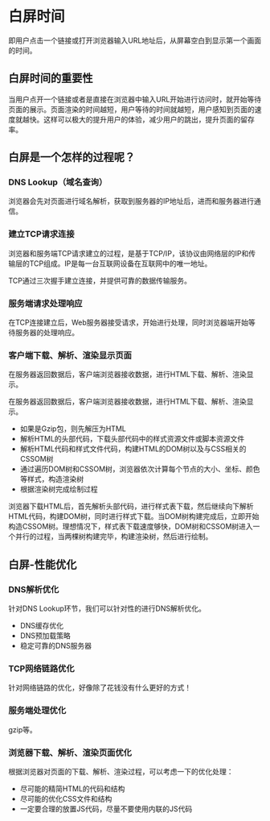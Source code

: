 # 白屏时间

即用户点击一个链接或打开浏览器输入URL地址后，从屏幕空白到显示第一个画面的时间。

## 白屏时间的重要性

当用户点开一个链接或者是直接在浏览器中输入URL开始进行访问时，就开始等待页面的展示。页面渲染的时间越短，用户等待的时间就越短，用户感知到页面的速度就越快。这样可以极大的提升用户的体验，减少用户的跳出，提升页面的留存率。

## 白屏是一个怎样的过程呢？

### DNS Lookup（域名查询）

浏览器会先对页面进行域名解析，获取到服务器的IP地址后，进而和服务器进行通信。

### 建立TCP请求连接

浏览器和服务端TCP请求建立的过程，是基于TCP/IP，该协议由网络层的IP和传输层的TCP组成。IP是每一台互联网设备在互联网中的唯一地址。

TCP通过三次握手建立连接，并提供可靠的数据传输服务。

### 服务端请求处理响应

在TCP连接建立后，Web服务器接受请求，开始进行处理，同时浏览器端开始等待服务器的处理响应。

### 客户端下载、解析、渲染显示页面

在服务器返回数据后，客户端浏览器接收数据，进行HTML下载、解析、渲染显示。

 在服务器返回数据后，客户端浏览器接收数据，进行HTML下载、解析、渲染显示。

- 如果是Gzip包，则先解压为HTML
- 解析HTML的头部代码，下载头部代码中的样式资源文件或脚本资源文件
- 解析HTML代码和样式文件代码，构建HTML的DOM树以及与CSS相关的CSSOM树
- 通过遍历DOM树和CSSOM树，浏览器依次计算每个节点的大小、坐标、颜色等样式，构造渲染树
- 根据渲染树完成绘制过程

浏览器下载HTML后，首先解析头部代码，进行样式表下载，然后继续向下解析HTML代码，构建DOM树，同时进行样式下载。当DOM树构建完成后，立即开始构造CSSOM树。理想情况下，样式表下载速度够快，DOM树和CSSOM树进入一个并行的过程，当两棵树构建完毕，构建渲染树，然后进行绘制。

## 白屏-性能优化

### DNS解析优化

针对DNS Lookup环节，我们可以针对性的进行DNS解析优化。

- DNS缓存优化
- DNS预加载策略
- 稳定可靠的DNS服务器

### TCP网络链路优化

针对网络链路的优化，好像除了花钱没有什么更好的方式！

### 服务端处理优化

gzip等。

### 浏览器下载、解析、渲染页面优化

根据浏览器对页面的下载、解析、渲染过程，可以考虑一下的优化处理：

- 尽可能的精简HTML的代码和结构
- 尽可能的优化CSS文件和结构
- 一定要合理的放置JS代码，尽量不要使用内联的JS代码
